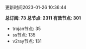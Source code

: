 更新时间2023-01-26 10:36:44

**总订阅: 73**
**总节点: 2311**
**有效节点: 301**
- trojan节点: 35
- ss节点: 135
- v2ray节点: 131
